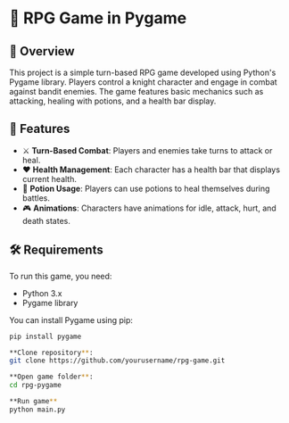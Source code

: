 # 🏰 RPG Game in Pygame

## 📜 Overview
This project is a simple turn-based RPG game developed using Python's Pygame library. Players control a knight character and engage in combat against bandit enemies. The game features basic mechanics such as attacking, healing with potions, and a health bar display.

## 🌟 Features
- ⚔️ **Turn-Based Combat**: Players and enemies take turns to attack or heal.
- ❤️ **Health Management**: Each character has a health bar that displays current health.
- 🧪 **Potion Usage**: Players can use potions to heal themselves during battles.
- 🎮 **Animations**: Characters have animations for idle, attack, hurt, and death states.

## 🛠️ Requirements
To run this game, you need:
- Python 3.x
- Pygame library

You can install Pygame using pip:

```bash
pip install pygame

**Clone repository**:
git clone https://github.com/yourusername/rpg-game.git

**Open game folder**:
cd rpg-pygame

**Run game**
python main.py

